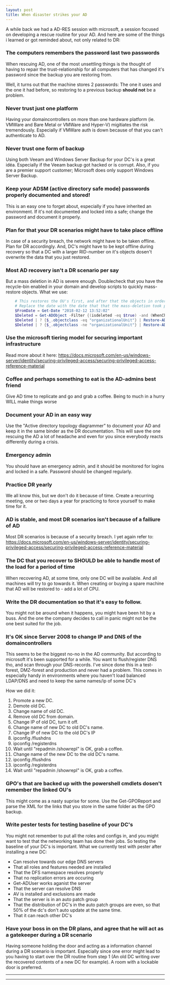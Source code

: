 ```yaml
---
layout: post
title: When disaster strikes your AD
---
```


A while back we had a AD-RES session with microsoft, a session focused on developing a rescue routine for your AD. And here are some of the things i learned or got reminded about, not only related to DR:

### The computers remembers the password last two passwords
When rescuing AD, one of the most unsettling things is the thought of having to repair the trust-relationship for all computers that has changed it's password since the backup you are restoring from.

Well, it turns out that the machine stores 2 passwords: The one it uses and the one it had before, so restoring to a previous backup **should not** be a problem.

### Never trust just one platform
Having your domaincontrollers on more than one hardware platform (ie. VMWare and Bare Metal or VMWare and Hyper-V) migitiates the risk tremendously. Especially if VMWare auth is down because of that you can't authenticate to AD.

### Never trust one form of backup
Using both Veeam and Windows Server Backup for your DC's is a great idéa. Especially if the Veeam backup got hacked or is corrupt.
Also, if you are a premier support customer; Microsoft does only support Windows Server Backup.

### Keep your ADSM (active directory safe mode) passwords properly documented and stored!
This is an easy one to forget about, especially if you have inherited an environment. If it's not documented and locked into a safe; change the password and document it properly.

### Plan for that your DR scenarios might have to take place offline
In case of a security breach, the network might have to be taken offline. Plan for DR accordingly. And, DC's might have to be kept offline during recovery so that a DC with a larger RID-number on it's objects dosen't overwrite the data that you just restored.

### Most AD recovery isn't a DR scenario per say
But a mass deletion in AD is severe enough. Doublecheck that you have the recycle-bin enabled in your domain and develop scripts to quickly mass-restore objects. What we use:

```powershell
    # This restores the OU's first, and after that the objects in order. Else it will try to recreate the objects in an OU or object that dosen't exist and fail.
    # Replace the date with the date that that the mass-deletion took place
    $FromDate = Get-Date "2018-02-12 13:52:02"
    $Deleted = Get-ADObject -Filter {(isdeleted -eq $true) -and (WhenChanged -gt $FromDate)} -IncludeDeletedObjects -Properties * | sort lastknownparent -Descending
    $Deleted | ? {$_.objectclass -eq "organizationalUnit"} | Restore-ADObject
    $Deleted | ? {$_.objectclass -ne "organizationalUnit"} | Restore-ADObject
```

### Use the microsoft tiering model for securing important infrastructure
Read more about it here: https://docs.microsoft.com/en-us/windows-server/identity/securing-privileged-access/securing-privileged-access-reference-material

### Coffee and perhaps something to eat is the AD-admins best friend
Give AD time to replicate and go and grab a coffee. Being to much in a hurry WILL make things worse

### Document your AD in an easy way
Use the "Active directory topology diagrammer" to document your AD and keep it in the same binder as the DR documentation. This will save the one rescuing the AD a lot of headache and even for you since everybody reacts differently during a crisis.

### Emergency admin
You should have an emergency admin, and it should be monitored for logins and locked in a safe. Password should be changed regularly.

### Practice DR yearly
We all know this, but we don't do it because of time.
Create a recurring meeting, one or two days a year for practicing to force yourself to make time for it.

### AD is stable, and most DR scenarios isn't because of a failiure of AD
Most DR scenarios is because of a security breach. I yet again refer to: https://docs.microsoft.com/en-us/windows-server/identity/securing-privileged-access/securing-privileged-access-reference-material

### The DC that you recover to SHOULD be able to handle most of the load for a period of time
When recovering AD, at some time, only one DC will be available. And all machines will try to go towards it. When creating or buying a spare machine that AD will be restored to - add a lot of CPU.

### Write the DR documentation so that it's easy to follow.
You might not be around when it happens, you might have been hit by a buss. And the one the company decides to call in panic might not be the one best suited for the job.

### It's OK since Server 2008 to change IP and DNS of the domaincontrollers
This seems to be the biggest no-no in the AD community. But according to microsoft it's been supported for a while.
You want to flush/register DNS tho, and scan through your DNS-records. I've since done this in a test-forest, DMZ-forest and production and never had a problem.
This comes in especially handy in environments where you haven't load balanced LDAP/DNS and need to keep the same names/ip of some DC's

How we did it:

1. Promote a new DC.
2. Demote old DC.
3. Change name of old DC.
4. Remove old DC from domain.
5. Change IP of old DC, turn it off.
6. Change name of new DC to old DC's name.
7. Change IP of new DC to the old DC's IP
8. ipconfig /flushdns
9. ipconfig /registerdns
10. Wait until "repadmin /showrepl" is OK, grab a coffee.
11. Change name of the new DC to the old DC's name.
12. ipconfig /flushdns
13. ipconfig /registerdns
14. Wait until "repadmin /showrepl" is OK, grab a coffee.

### GPO's that are backed up with the powershell cmdlets dosen't remember the linked OU's
This might come as a nasty suprise for some. Use the Get-GPOReport and parse the XML for the links that you store in the same folder as the GPO backup.

### Write pester tests for testing baseline of your DC's
You might not remember to put all the roles and configs in, and you might want to test that the networking team has done their jobs.
So testing the baseline of your DC's is important. What we currently test with pester after installing a new DC:

* Can resolve towards our edge DNS servers
* That all roles and features needed are installed
* That the DFS namespace resolves properly
* That no replication errors are occuring
* Get-ADUser works aganist the server
* That the server can resolve DNS
* AV is installed and exclusions are made
* That the server is in an auto patch group
* That the distribution of DC's in the auto patch groups are even, so that 50% of the dc's don't auto update at the same time.
* That it can reach other DC's

### Have your boss in on the DR plans, and agree that he will act as a gatekeeper during a DR scenario
Having someone holding the door and acting as a information channel during a DR scenario is important. Especially since one error might lead to you having to start over the DR routine from step 1 (An old DC writing over the recovered contents of a new DC for example). A room with a lockable door is preferred.



----
****
